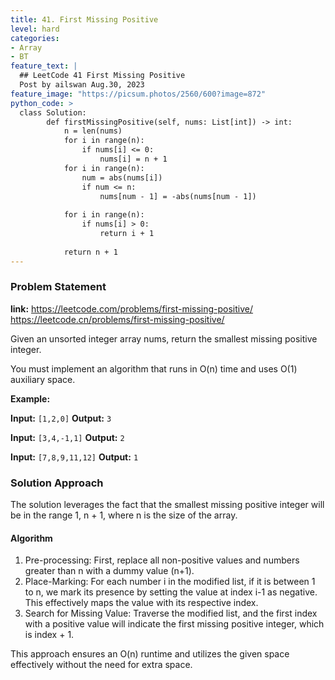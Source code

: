 ```yaml
---
title: 41. First Missing Positive
level: hard
categories:
- Array
- BT
feature_text: |
  ## LeetCode 41 First Missing Positive
  Post by ailswan Aug.30, 2023
feature_image: "https://picsum.photos/2560/600?image=872"
python_code: >
  class Solution:
        def firstMissingPositive(self, nums: List[int]) -> int:
            n = len(nums)
            for i in range(n):
                if nums[i] <= 0:
                    nums[i] = n + 1
            for i in range(n):
                num = abs(nums[i])
                if num <= n:
                    nums[num - 1] = -abs(nums[num - 1])
            
            for i in range(n):
                if nums[i] > 0:
                    return i + 1
            
            return n + 1
---
```


### Problem Statement
**link:**
https://leetcode.com/problems/first-missing-positive/
https://leetcode.cn/problems/first-missing-positive/

Given an unsorted integer array nums, return the smallest missing positive integer.

You must implement an algorithm that runs in O(n) time and uses O(1) auxiliary space.

**Example:**

**Input:** `[1,2,0]`
**Output:** `3`

**Input:** `[3,4,-1,1]`
**Output:** `2`

**Input:** `[7,8,9,11,12]`
**Output:** `1`

### Solution Approach

 The solution leverages the fact that the smallest missing positive integer will be in the range 1, n + 1, where n is the size of the array.


#### Algorithm

1. Pre-processing: First, replace all non-positive values and numbers greater than n with a dummy value (n+1).
2. Place-Marking: For each number i in the modified list, if it is between 1 to n, we mark its presence by setting the value at index i-1 as negative. This effectively maps the value with its respective index.
3. Search for Missing Value: Traverse the modified list, and the first index with a positive value will indicate the first missing positive integer, which is index + 1.

This approach ensures an O(n) runtime and utilizes the given space effectively without the need for extra space.

